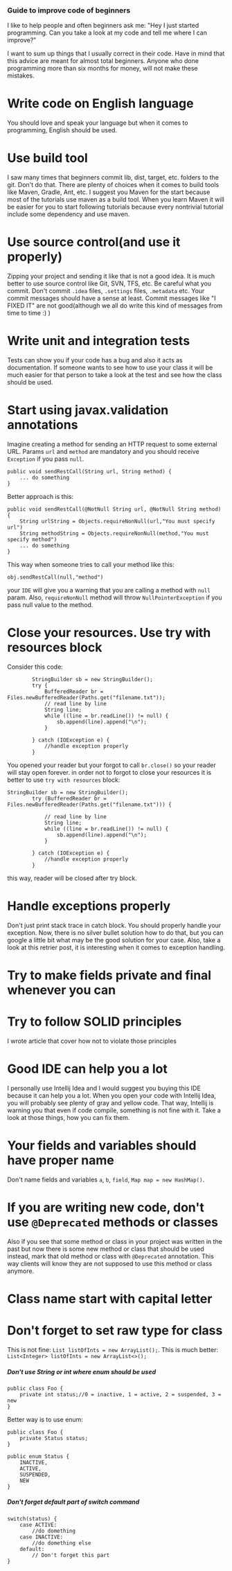
### Guide to improve code of beginners

I like to help people and often beginners ask me: 
"Hey I just started programming. Can you take a look at my code and tell me where I can improve?"

I want to sum up things that I usually  correct in their code. Have in mind that this advice
are meant for almost total beginners. Anyone who done programming more than six months for money, will not make these mistakes.

# Write code on English language
You should love and speak your language but when it comes to programming, English should be used.
# Use build tool
I saw many times that beginners commit lib, dist, target, etc. folders to the git. 
Don't do that. There are plenty of choices when it comes to build tools like Maven, Gradle, Ant, etc. 
I suggest you Maven for the start because most of the tutorials use maven as a build tool. When you learn Maven
it will be easier for you to start following tutorials because every nontrivial tutorial include some dependency and use maven.
# Use source control(and use it properly)
Zipping your project and sending it like that is not a good idea. It is much better to use source control like Git, SVN, TFS, etc.
Be careful what you commit. Don't commit `.idea` files, `.settings` files, `.metadata` etc.
Your commit messages should have a sense at least. Commit messages like "I FIXED IT" are not good(although we all do write this kind of messages from time to time :) )

# Write unit and integration tests
Tests can show you if your code has a bug and also it acts as documentation.
If someone wants to see how to use your class it will be much easier for that person to take
a look at the test and see how the class should be used.

# Start using javax.validation annotations
Imagine creating a method for sending an HTTP request to some external URL. Params `url` and `method`
are mandatory and you should receive `Exception` if you pass `null`.

```
public void sendRestCall(String url, String method) {
    ... do something
}
```

Better approach is this:

```
public void sendRestCall(@NotNull String url, @NotNull String method) {
    String urlString = Objects.requireNonNull(url,"You must specify url")
    String methodString = Objects.requireNonNull(method,"You must specify method")
    ... do something
}
```

This way when someone tries to call your method like this:

```
obj.sendRestCall(null,"method")
```

your `IDE` will give you a warning that you are calling a method with `null` param. Also,
`requireNonNull` method will throw `NullPointerException` if you pass null value to the method.

# Close your resources. Use try with resources block
Consider this code:

```
        StringBuilder sb = new StringBuilder();
        try {
            BufferedReader br = Files.newBufferedReader(Paths.get("filename.txt"));
            // read line by line
            String line;
            while ((line = br.readLine()) != null) {
                sb.append(line).append("\n");
            }

        } catch (IOException e) {
            //handle exception properly
        }
```

You opened your reader but your forgot to call `br.close()` so your reader will stay open forever.
in order not to forgot to close your resources it is better to use `try with resources` block:

```
StringBuilder sb = new StringBuilder();
        try (BufferedReader br = Files.newBufferedReader(Paths.get("filename.txt"))) {

            // read line by line
            String line;
            while ((line = br.readLine()) != null) {
                sb.append(line).append("\n");
            }

        } catch (IOException e) {
            //handle exception properly
        }
```

this way, reader will be closed after try block.
# Handle exceptions properly
Don't just print stack trace in catch block. You should properly handle your exception. 
Now, there is no silver bullet solution how to do that, but you can google a little bit what may be the good solution
for your case. Also, take a look at this retrier post, it is interesting when it comes to exception handling.
# Try to make fields private and final whenever you can
# Try to follow SOLID principles
I wrote article that cover how not to violate those principles
# Good IDE can help you a lot
I personally use Intellij Idea and I would suggest you buying this IDE because it can help you a lot.
When you open your code with Intellij Idea, you will probably see plenty of gray and yellow code. That way, Intellij
is warning you that even if code compile, something is not fine with it. Take a look at those things, how you can fix
them.
# Your fields and variables should have proper name
Don't name fields and variables `a`, `b`, `field`, `Map map = new HashMap()`.
# If you are writing new code, don't use `@Deprecated` methods or classes
Also if you see that some method or class in your project was written in the past but now there is some new method or class that should be used instead,
mark that old method or class with `@Deprecated` annotation. This way clients will know they are not supposed to use this method or class anymore.
# Class name start with capital letter
# Don't forget to set raw type for class
This is not fine: `List listOfInts = new ArrayList();`.
This is much better: `List<Integer> listOfInts = new ArrayList<>();`
##### Don't use String or int where enum should be used

```
public class Foo {
    private int status;//0 = inactive, 1 = active, 2 = suspended, 3 = new
}
```

Better way is to use enum:

```
public class Foo {
    private Status status;
}

public enum Status {
    INACTIVE,		
    ACTIVE,
    SUSPENDED,
    NEW
}
```

##### Don't forget default part of switch command

```
switch(status) {
    case ACTIVE:
        //do domething
    case INACTIVE:
        //do domething else
    default:
        // Don't forget this part
}
```

